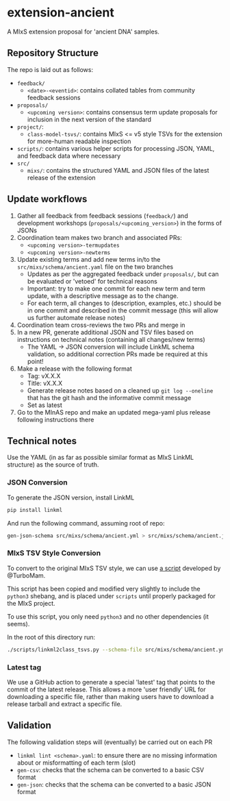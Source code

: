 # extension-ancient

A MIxS extension proposal for 'ancient DNA' samples.

## Repository Structure

The repo is laid out as follows:

- `feedback/`
  - `<date>-<eventid>`: contains collated tables from community feedback sessions
- `proposals/`
  - `<upcoming version>`: contains consensus term update proposals for inclusion in the next version of the standard
- `project/`:
  - `class-model-tsvs/`: contains MIxS <= v5 style TSVs for the extension for more-human readable inspection
- `scripts/`: contains various helper scripts for processing JSON, YAML, and feedback data where necessary
- `src/`
  - `mixs/`: contains the structured YAML and JSON files of the latest release of the extension

## Update workflows

1. Gather all feedback from feedback sessions (`feedback/`) and development workshops (`proposals/<upcoming_version>`) in the forms of JSONs
2. Coordination team makes two branch and associated PRs:
   - `<upcoming version>-termupdates`
   - `<upcoming version>-newterms`
3. Update existing terms and add new terms in/to the `src/mixs/schema/ancient.yaml` file on the two branches
   - Updates as per the aggregated feedback under `proposals/`, but can be evaluated or 'vetoed' for technical reasons
   - Important: try to make one commit for each new term and term update, with a descriptive message as to the change.
   - For each term, all changes to (description, examples, etc.) should be in one commit and described in the commit message (this will allow us further automate release notes)
4. Coordination team cross-reviews the two PRs and merge in
5. In a new PR, generate additional JSON and TSV files based on instructions on technical notes (containing all changes/new terms)
   - The YAML -> JSON conversion will include LinkML schema validation, so additional correction PRs made be required at this point!
6. Make a release with the following format
   - Tag: vX.X.X
   - Title: vX.X.X
   - Generate release notes based on a cleaned up `git log --oneline` that has the git hash and the informative commit message
   - Set as latest
7. Go to the MInAS repo and make an updated mega-yaml plus release following instructions there

## Technical notes

Use the YAML (in as far as possible similar format as MIxS LinkML structure) as the source of truth.

### JSON Conversion

To generate the JSON version, install LinkML

```bash
pip install linkml
```

And run the following command, assuming root of repo:

```bash
gen-json-schema src/mixs/schema/ancient.yml > src/mixs/schema/ancient.json
```

### MIxS TSV Style Conversion

To convert to the original MIxS TSV style, we can use [a script](https://github.com/GenomicsStandardsConsortium/mixs/blob/dd1a08f82637e80657f00b4551547a9b4b62c0d3/src/scripts/linkml2class_tsvs.py) developed by @TurboMam.

This script has been copied and modified very slightly to include the `python3` shebang, and is placed under `scripts` until properly packaged for the MIxS project.

To use this script, you only need `python3` and no other dependencies (it seems).

In the root of this directory run:

```bash
./scripts/linkml2class_tsvs.py --schema-file src/mixs/schema/ancient.yml --output-dir projects/class-model-tsvs/
```

### Latest tag

We use a GitHub action to generate a special 'latest' tag that points to the commit of the latest release.
This allows a more 'user friendly' URL for downloading a specific file, rather than making users have to download a release tarball and extract a specific file.

## Validation

The following validation steps will (eventually) be carried out on each PR

- `linkml lint <schema>.yaml`: to ensure there are no missing information about or misformatting of each term (slot)
- `gen-csv`: checks that the schema can be converted to a basic CSV format
- `gen-json`: checks that the schema can be converted to a basic JSON format